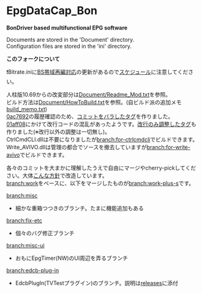 EpgDataCap_Bon
==============
**BonDriver based multifunctional EPG software**

Documents are stored in the 'Document' directory.  
Configuration files are stored in the 'ini' directory.

**このフォークについて**

❗Bitrate.iniに[BS帯域再編対応](https://github.com/xtne6f/EDCB/commit/89c51a23b2b1af3836bd785269a7da02f3de39d1)の更新があるので[スケジュール](https://github.com/xtne6f/EDCB/pull/16#issuecomment-355361138)に注意してください。

人柱版10.69からの改変部分は[Document/Readme_Mod.txt](Document/Readme_Mod.txt)を参照。  
ビルド方法は[Document/HowToBuild.txt](Document/HowToBuild.txt)を参照。(自ビルド派の追加メモ[build_memo.txt](https://gist.github.com/xtne6f/f9b6f19c10cd146fe580))  
[0ac7692](https://github.com/xtne6f/EDCB/commits/0ac7692afe7cbe615534577facda15f57b5e5af9)の履歴確認のため、[コミットをバラしたタグ](https://github.com/xtne6f/EDCB/commits/log-mod4k7)を作りました。  
[01aff08](https://github.com/xtne6f/EDCB/commits/01aff08a5df4c7e63c86ea7136c20b259c08229e)にかけて改行コードの混乱があったようです。[改行のみ調整したタグ](https://github.com/xtne6f/EDCB/commits/log-to-crlf)も作りました(※改行以外の調整は一切無し)。  
CtrlCmdCLI.dllは不要になりましたが[branch:for-ctrlcmdcli](https://github.com/xtne6f/EDCB/tree/for-ctrlcmdcli)でビルドできます。  
Write_AVIVO.dllは管理の都合でソースを撤去していますが[branch:for-write-avivo](https://github.com/xtne6f/EDCB/tree/for-write-avivo)でビルドできます。

各々のコミットを大まかに理解したうえで自由にマージやcherry-pickしてください。大体[こんな方針](https://github.com/xtne6f/EDCB/pull/1)で改造しています。  
[branch:work](https://github.com/xtne6f/EDCB/tree/work)をベースに、以下をマージしたものが[branch:work-plus-s](https://github.com/xtne6f/EDCB/tree/work-plus-s)です。

[branch:misc](https://github.com/xtne6f/EDCB/tree/misc)
* 細かな重箱つつきのブランチ。たまに機能追加もある

[branch:fix-etc](https://github.com/xtne6f/EDCB/tree/fix-etc)
* 個々のバグ修正ブランチ

[branch:misc-ui](https://github.com/xtne6f/EDCB/tree/misc-ui)
* おもにEpgTimer(NW)のUI周辺を弄るブランチ

[branch:edcb-plug-in](https://github.com/xtne6f/EDCB/tree/edcb-plug-in)
* EdcbPlugIn(TVTestプラグイン)のブランチ。説明は[releases](https://github.com/xtne6f/EDCB/releases)に添付
